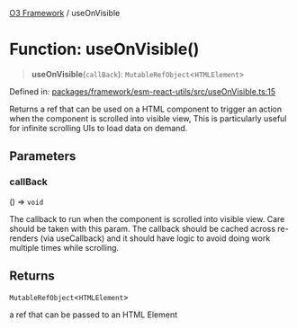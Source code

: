 [O3 Framework](../API.md) / useOnVisible

# Function: useOnVisible()

> **useOnVisible**(`callBack`): `MutableRefObject`\<`HTMLElement`\>

Defined in: [packages/framework/esm-react-utils/src/useOnVisible.ts:15](https://github.com/its-kios09/openmrs-esm-core/blob/main/packages/framework/esm-react-utils/src/useOnVisible.ts#L15)

Returns a ref that can be used on a HTML component to trigger
an action when the component is scrolled into visible view,
This is particularly useful for infinite scrolling UIs to load data on demand.

## Parameters

### callBack

() => `void`

The callback to run when the component is scrolled into visible view.
  Care should be taken with this param. The callback should
  be cached across re-renders (via useCallback) and it should have
  logic to avoid doing work multiple times while scrolling.

## Returns

`MutableRefObject`\<`HTMLElement`\>

a ref that can be passed to an HTML Element
